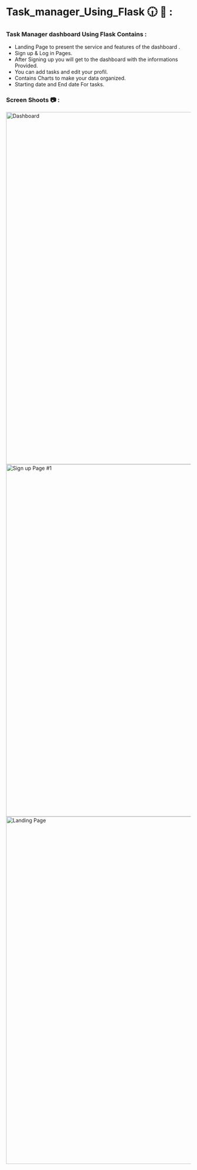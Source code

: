 # Task_manager_Using_Flask 🕡 📅 :


### Task Manager dashboard Using Flask Contains :

- Landing Page to present the service and features of the dashboard .
- Sign up & Log in Pages.
- After Signing up you will get to the dashboard with the informations Provided.
- You can add tasks and edit your profil.
- Contains Charts to make your data organized.
- Starting date and End date For tasks.

### Screen Shoots 📷 :



<img width="960" alt="Dashboard" src="https://github.com/moadhamousti/Flask_Task/assets/118165767/58f93283-8912-4369-ae88-e4158813246b">

<img width="960" alt="Sign up Page #1" src="https://github.com/moadhamousti/Flask_Task/assets/118165767/a0e7bc1b-06a7-424e-a51c-4b47567e168d">

<img width="947" alt="Landing Page" src="https://github.com/moadhamousti/Flask_Task/assets/118165767/48e02ae0-5902-4916-b136-47da76683eb4">
